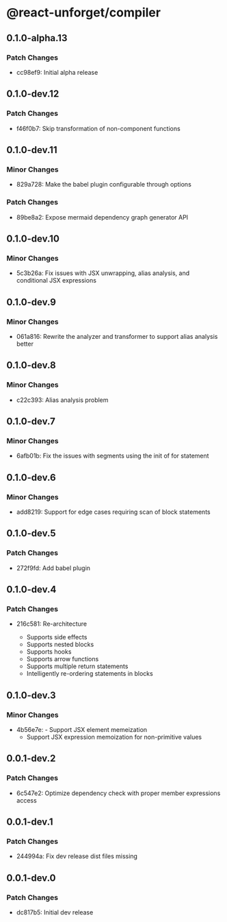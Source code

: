 # @react-unforget/compiler

## 0.1.0-alpha.13

### Patch Changes

- cc98ef9: Initial alpha release

## 0.1.0-dev.12

### Patch Changes

- f46f0b7: Skip transformation of non-component functions

## 0.1.0-dev.11

### Minor Changes

- 829a728: Make the babel plugin configurable through options

### Patch Changes

- 89be8a2: Expose mermaid dependency graph generator API

## 0.1.0-dev.10

### Minor Changes

- 5c3b26a: Fix issues with JSX unwrapping, alias analysis, and conditional JSX expressions

## 0.1.0-dev.9

### Minor Changes

- 061a816: Rewrite the analyzer and transformer to support alias analysis better

## 0.1.0-dev.8

### Minor Changes

- c22c393: Alias analysis problem

## 0.1.0-dev.7

### Minor Changes

- 6afb01b: Fix the issues with segments using the init of for statement

## 0.1.0-dev.6

### Minor Changes

- add8219: Support for edge cases requiring scan of block statements

## 0.1.0-dev.5

### Patch Changes

- 272f9fd: Add babel plugin

## 0.1.0-dev.4

### Patch Changes

- 216c581: Re-architecture

  - Supports side effects
  - Supports nested blocks
  - Supports hooks
  - Supports arrow functions
  - Supports multiple return statements
  - Intelligently re-ordering statements in blocks

## 0.1.0-dev.3

### Minor Changes

- 4b56e7e: - Support JSX element memeization
  - Support JSX expression memoization for non-primitive values

## 0.0.1-dev.2

### Patch Changes

- 6c547e2: Optimize dependency check with proper member expressions access

## 0.0.1-dev.1

### Patch Changes

- 244994a: Fix dev release dist files missing

## 0.0.1-dev.0

### Patch Changes

- dc817b5: Initial dev release
